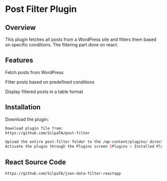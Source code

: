 
# Post Filter Plugin



## Overview

This plugin fetches all posts from a WordPress site and filters them based on specific conditions. The filtering part done on react.

## Features

Fetch posts from WordPress

Filter posts based on predefined conditions

Display filtered posts in a table format

## Installation

Download the plugin:

```bash
Download plugin file from:
https://github.com/SilpaTA/post-filter

```
```bash
Upload the entire post-filter folder to the /wp-content/plugins/ directory.
Activate the plugin through the Plugins screen (Plugins > Installed Plugins)
```
## React Source Code

```bash
https://github.com/SilpaTA/json-data-filter-reactapp
```
